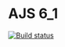 # AJS 6_1

[![Build status](https://ci.appveyor.com/api/projects/status/i398s4eu5yj3cu2u?svg=true)](https://ci.appveyor.com/project/VV1nc3nt/ajs-6-1)